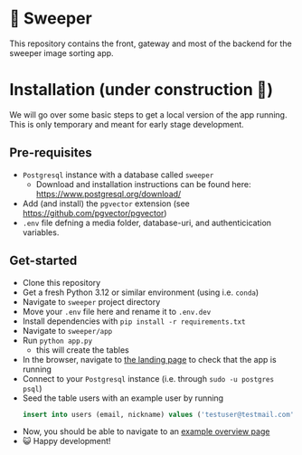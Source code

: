 # 🧹 Sweeper
This repository contains the front, gateway and most of the backend for the sweeper image sorting app.

# Installation (under construction 🚧)
We will go over some basic steps to get a local version of the app running. This is only temporary and meant for early stage development. 


## Pre-requisites
- `Postgresql` instance with a database called `sweeper`
	- Download and installation instructions can be found here: https://www.postgresql.org/download/ 
- Add (and install) the `pgvector` extension (see https://github.com/pgvector/pgvector)
- `.env` file defning a media folder, database-uri, and authenticication variables.

## Get-started
- Clone this repository
- Get a fresh Python 3.12 or similar environment (using i.e. `conda`)
- Navigate to `sweeper` project directory
- Move your `.env` file here and rename it to `.env.dev`
- Install dependencies with `pip install -r requirements.txt`
- Navigate to `sweeper/app`
- Run `python app.py`
	- this will create the tables
- In the browser, navigate to [the landing page](127.0.0.1:5000) to check that the app is running
- Connect to your `Postgresql` instance (i.e. through `sudo -u postgres psql`)
- Seed the table users with an example user by running
	```sql
	insert into users (email, nickname) values ('testuser@testmail.com', 'testuser');
	```
- Now, you should be able to navigate to an [example overview page](http://127.0.0.1:5000/overview)
- 😺 Happy development!